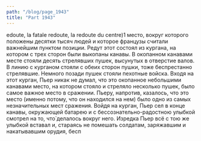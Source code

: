 ```yaml
---
path: "/blog/page_1943"
title: "Part 1943"
---
```


edoute, la fatale redoute, la redoute du centre)1 место, вокруг которого положены десятки тысяч людей и которое французы считали важнейшим пунктом позиции.
Редут этот состоял из кургана, на котором с трех сторон были выкопаны канавы. В окопанном канавами месте стояли десять стрелявших пушек, высунутых в отверстие валов.
В линию с курганом стояли с обеих сторон пушки, тоже беспрестанно стрелявшие. Немного позади пушек стояли пехотные войска. Входя на этот курган, Пьер никак не думал, что это окопанное небольшими канавами место, на котором стояло и стреляло несколько пушек, было самое важное место в сражении.
Пьеру, напротив, казалось, что это место (именно потому, что он находился на нем) было одно из самых незначительных мест сражения.
Войдя на курган, Пьер сел в конце канавы, окружающей батарею и с бессознательно-радостною улыбкой смотрел на то, что̀ делалось вокруг него. Изредка Пьер всё с тою же улыбкой вставал и, стараясь не помешать солдатам, заряжавшим и накатывавшим орудия, бесп

